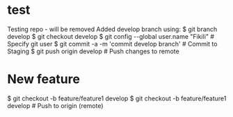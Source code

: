 # test
Testing repo - will be removed
Added develop branch using:
$ git branch develop
$ git checkout develop
$ git config --global user.name "Fikili" # Specify git user
$ git commit -a -m 'commit develop branch' # Commit to Staging
$ git push origin develop # Push changes to remote

# New feature
$ git checkout -b feature/feature1 develop
$ git checkout -b feature/feature1 develop # Push to origin (remote)


